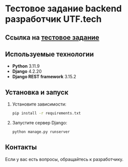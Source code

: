 # Тестовое задание backend разработчик UTF.tech

## Ссылка на [тестовое задание](https://handsome-lobster-d78.notion.site/backend-UTF-tech-6dd5f993f1c54f5a8d202e8c13e67716)

## Используемые технологии
- **Python** 3.11.9
- **Django** 4.2.20
- **Django REST framework** 3.15.2

## Установка и запуск

1. Установите зависимости:
   ```bash
   pip install -r requirements.txt
   ```

2. Запустите сервер Django:
   ```bash
   python manage.py runserver
   ```
   
## Контакты

Если у вас есть вопросы, обращайтесь к разработчику.
